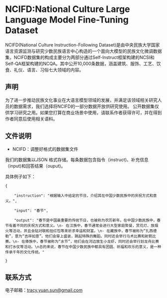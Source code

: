 # NCIFD:National Culture Large Language Model Fine-Tuning Dataset
NCIFD(National Culture Instruction-Following Dataset)是由中央民族大学国家语言资源监测与研究少数民族语言中心构造的一个面向大模型的民族文化微调数据集，NCIFD数据集的构成主要分为两部分通过Self-Instruct框架构建的NCSI和Self-QA框架构建的NCQA。其中公开10,000条数据，涵盖建筑、服饰、工艺、饮食、礼仪、语言、习俗七大领域的内容。



## 声明
为了进一步推动民族文化事业在大语言模型领域的发展，并满足该领域相关研究人员的数据需求，我们选择将NCIFD的一部分数据开放供研究使用。
公开数据集仅供学习研究之用。如果您打算在商业场景中使用，请联系作者获得许可，并在得到作者同意后使用相关语料。

## 文件说明
- NCIFD：调整好格式的数据集文件
  
我们的数据集以JSON 格式存储。每条数据包含指令（instruct)、补充信息（input)和回答结果（ouput)。

具体例子如下：
   
    {
      
        "instruction": "根据输入中给定的节日，介绍其在中国少数民族中的庆祝方式和意义。",
      
        "input": "春节",
      
        "output": "春节是中国最重要的传统节日，也被称为农历新年。在中国少数民族中，春节有着不同的庆祝方式和意义。\n- 在汉族中，春节通常会进行大型家庭聚餐，赏花灯、放烟火等活动，并且会贴对联和挂红包等来祈求幸运和财富。\n- 在藏族中，春节被称为“扎西德勒”，意为“吉祥如意”。他们会穿上盛装，跳起特殊的舞蹈，同时还会举行马术比赛和射箭比赛。\n- 在傣族中，春节被称为“水节”，他们会在河边放生小龙虾，同时还会举行划龙舟比赛和打水仗等活动。\n总的来说，春节在中国少数民族中都具有团圆、祈福和欢乐的意义，是一种传承千年的文化传统。"
   
    }

## 联系方式
电子邮箱：tracy.yuan.sun@gmail.com

